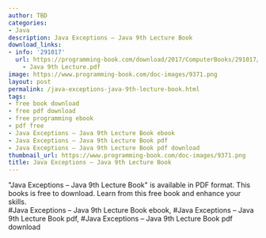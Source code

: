 ```yaml
---
author: TBD
categories:
- Java
description: Java Exceptions – Java 9th Lecture Book
download_links:
- info: '291017'
  url: https://programming-book.com/download/2017/ComputerBooks/291017/Java Exceptions
    - Java 9th Lecture.pdf
image: https://www.programming-book.com/doc-images/9371.png
layout: post
permalink: /java-exceptions-java-9th-lecture-book.html
tags:
- free book download
- free pdf download
- free programming ebook
- pdf free
- Java Exceptions – Java 9th Lecture Book ebook
- Java Exceptions – Java 9th Lecture Book pdf
- Java Exceptions – Java 9th Lecture Book pdf download
thumbnail_url: https://www.programming-book.com/doc-images/9371.png
title: Java Exceptions – Java 9th Lecture Book
---
```


 
<div class="item-desc text-justify">
  "Java Exceptions – Java 9th Lecture Book" is available in PDF format. This books is free to download. Learn from this free book and enhance your skills.
  <br>
  #Java Exceptions – Java 9th Lecture Book ebook, #Java Exceptions – Java 9th Lecture Book pdf, #Java Exceptions – Java 9th Lecture Book pdf download
</div>